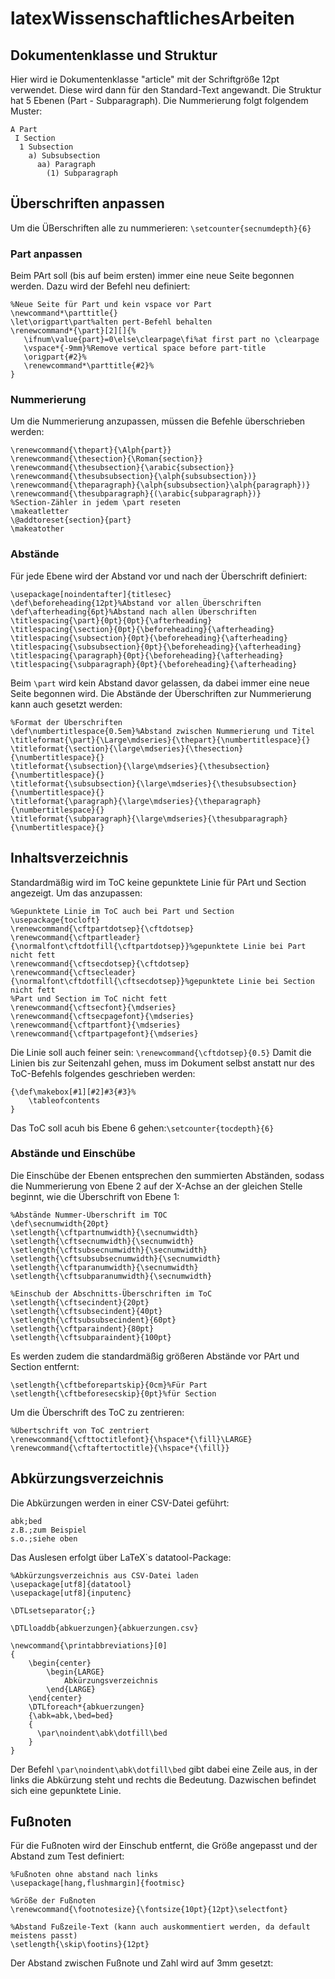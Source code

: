 # latexWissenschaftlichesArbeiten
## Dokumentenklasse und Struktur
Hier wird ie Dokumentenklasse "article" mit der Schriftgröße 12pt verwendet. Diese wird dann für den Standard-Text angewandt.
Die Struktur hat 5 Ebenen (Part - Subparagraph). Die Nummerierung folgt folgendem Muster:
```
A Part
 I Section
  1 Subsection
    a) Subsubsection
      aa) Paragraph
        (1) Subparagraph
```
## Überschriften anpassen
Um die ÜBerschriften alle zu nummerieren: ``\setcounter{secnumdepth}{6}``
### Part anpassen
Beim PArt soll (bis auf beim ersten) immer eine neue Seite begonnen werden. Dazu wird der Befehl neu definiert:
```
%Neue Seite für Part und kein vspace vor Part
\newcommand*\parttitle{}
\let\origpart\part%alten pert-Befehl behalten
\renewcommand*{\part}[2][]{%
   \ifnum\value{part}=0\else\clearpage\fi%at first part no \clearpage
   \vspace*{-9mm}%Remove vertical space before part-title
   \origpart{#2}%
   \renewcommand*\parttitle{#2}%
}
```
### Nummerierung
Um die Nummerierung anzupassen, müssen die Befehle überschrieben werden:
```
\renewcommand{\thepart}{\Alph{part}}
\renewcommand{\thesection}{\Roman{section}}
\renewcommand{\thesubsection}{\arabic{subsection}}
\renewcommand{\thesubsubsection}{\alph{subsubsection})}
\renewcommand{\theparagraph}{\alph{subsubsection}\alph{paragraph})}
\renewcommand{\thesubparagraph}{(\arabic{subparagraph})}
%Section-Zähler in jedem \part reseten
\makeatletter
\@addtoreset{section}{part}
\makeatother  
```
### Abstände
Für jede Ebene wird der Abstand vor und nach der Überschrift definiert:
```
\usepackage[noindentafter]{titlesec}
\def\beforeheading{12pt}%Abstand vor allen Überschriften
\def\afterheading{6pt}%Abstand nach allen Überschriften
\titlespacing{\part}{0pt}{0pt}{\afterheading}
\titlespacing{\section}{0pt}{\beforeheading}{\afterheading}
\titlespacing{\subsection}{0pt}{\beforeheading}{\afterheading}
\titlespacing{\subsubsection}{0pt}{\beforeheading}{\afterheading}
\titlespacing{\paragraph}{0pt}{\beforeheading}{\afterheading}
\titlespacing{\subparagraph}{0pt}{\beforeheading}{\afterheading}
```
Beim `\part` wird kein Abstand davor gelassen, da dabei immer eine neue Seite begonnen wird.
Die Abstände der Überschriften zur Nummerierung kann auch gesetzt werden:
```
%Format der Überschriften
\def\numbertitlespace{0.5em}%Abstand zwischen Nummerierung und Titel
\titleformat{\part}{\Large\mdseries}{\thepart}{\numbertitlespace}{}
\titleformat{\section}{\large\mdseries}{\thesection}{\numbertitlespace}{}
\titleformat{\subsection}{\large\mdseries}{\thesubsection}{\numbertitlespace}{}
\titleformat{\subsubsection}{\large\mdseries}{\thesubsubsection}{\numbertitlespace}{}
\titleformat{\paragraph}{\large\mdseries}{\theparagraph}{\numbertitlespace}{}
\titleformat{\subparagraph}{\large\mdseries}{\thesubparagraph}{\numbertitlespace}{}
```
## Inhaltsverzeichnis
Standardmäßig wird im ToC keine gepunktete Linie für PArt und Section angezeigt. Um das anzupassen:
```
%Gepunktete Linie im ToC auch bei Part und Section
\usepackage{tocloft}
\renewcommand{\cftpartdotsep}{\cftdotsep}
\renewcommand{\cftpartleader}{\normalfont\cftdotfill{\cftpartdotsep}}%gepunktete Linie bei Part nicht fett
\renewcommand{\cftsecdotsep}{\cftdotsep}
\renewcommand{\cftsecleader}{\normalfont\cftdotfill{\cftsecdotsep}}%gepunktete Linie bei Section nicht fett
%Part und Section im ToC nicht fett
\renewcommand{\cftsecfont}{\mdseries}
\renewcommand{\cftsecpagefont}{\mdseries}
\renewcommand{\cftpartfont}{\mdseries}
\renewcommand{\cftpartpagefont}{\mdseries}
```
Die Linie soll auch feiner sein: ``\renewcommand{\cftdotsep}{0.5}``
Damit die Linien bis zur Seitenzahl gehen, muss im Dokument selbst anstatt nur des ToC-Befehls folgendes geschrieben werden:
```
{\def\makebox[#1][#2]#3{#3}%
	\tableofcontents
}
```
Das ToC soll acuh bis Ebene 6 gehen:``\setcounter{tocdepth}{6}``
### Abstände und Einschübe
Die Einschübe der Ebenen entsprechen den summierten Abständen, sodass die Nummerierung von Ebene 2 auf der X-Achse an der gleichen Stelle beginnt, wie die Überschrift von Ebene 1:
```
%Abstände Nummer-Überschrift im TOC
\def\secnumwidth{20pt}
\setlength{\cftpartnumwidth}{\secnumwidth}
\setlength{\cftsecnumwidth}{\secnumwidth}
\setlength{\cftsubsecnumwidth}{\secnumwidth}
\setlength{\cftsubsubsecnumwidth}{\secnumwidth}
\setlength{\cftparanumwidth}{\secnumwidth}
\setlength{\cftsubparanumwidth}{\secnumwidth}

%Einschub der Abschnitts-Überschriften im ToC
\setlength{\cftsecindent}{20pt}
\setlength{\cftsubsecindent}{40pt}
\setlength{\cftsubsubsecindent}{60pt}
\setlength{\cftparaindent}{80pt}
\setlength{\cftsubparaindent}{100pt}
```
Es werden zudem die standardmäßig größeren Abstände vor PArt und Section entfernt:
```
\setlength{\cftbeforepartskip}{0cm}%Für Part
\setlength{\cftbeforesecskip}{0pt}%für Section
```
Um die Überschrift des ToC zu zentrieren:
```
%Übertschrift von ToC zentriert
\renewcommand{\cfttoctitlefont}{\hspace*{\fill}\LARGE}
\renewcommand{\cftaftertoctitle}{\hspace*{\fill}}
```
## Abkürzungsverzeichnis
Die Abkürzungen werden in einer CSV-Datei geführt:
```
abk;bed
z.B.;zum Beispiel
s.o.;siehe oben
```
Das Auslesen erfolgt über LaTeX`s datatool-Package:
```
%Abkürzungsverzeichnis aus CSV-Datei laden
\usepackage[utf8]{datatool}
\usepackage[utf8]{inputenc}

\DTLsetseparator{;}

\DTLloaddb{abkuerzungen}{abkuerzungen.csv}

\newcommand{\printabbreviations}[0]
{
	\begin{center}
		\begin{LARGE}
			Abkürzungsverzeichnis
		\end{LARGE}
	\end{center}	 
	\DTLforeach*{abkuerzungen}
	{\abk=abk,\bed=bed}
	{
	  \par\noindent\abk\dotfill\bed
	}
}
```
Der Befehl ``\par\noindent\abk\dotfill\bed`` gibt dabei eine Zeile aus, in der links die Abkürzung steht und rechts die Bedeutung. Dazwischen befindet sich eine gepunktete Linie.
## Fußnoten
Für die Fußnoten wird der Einschub entfernt, die Größe angepasst und der Abstand zum Test definiert:
```
%Fußnoten ohne abstand nach links
\usepackage[hang,flushmargin]{footmisc}

%Größe der Fußnoten
\renewcommand{\footnotesize}{\fontsize{10pt}{12pt}\selectfont}

%Abstand Fußzeile-Text (kann auch auskommentiert werden, da default meistens passt)
\setlength{\skip\footins}{12pt}
```
Der Abstand zwischen Fußnote und Zahl wird auf 3mm gesetzt:
